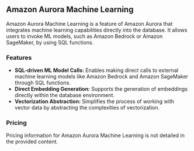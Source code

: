 ## Amazon Aurora Machine Learning

Amazon Aurora Machine Learning is a feature of Amazon Aurora that integrates machine learning capabilities directly into the database. It allows users to invoke ML models, such as Amazon Bedrock or Amazon SageMaker, by using SQL functions.

### Features

*   **SQL-driven ML Model Calls:** Enables making direct calls to external machine learning models like Amazon Bedrock and Amazon SageMaker through SQL functions.
*   **Direct Embedding Generation:** Supports the generation of embeddings directly within the database environment.
*   **Vectorization Abstraction:** Simplifies the process of working with vector data by abstracting the complexities of vectorization.

### Pricing

Pricing information for Amazon Aurora Machine Learning is not detailed in the provided content.